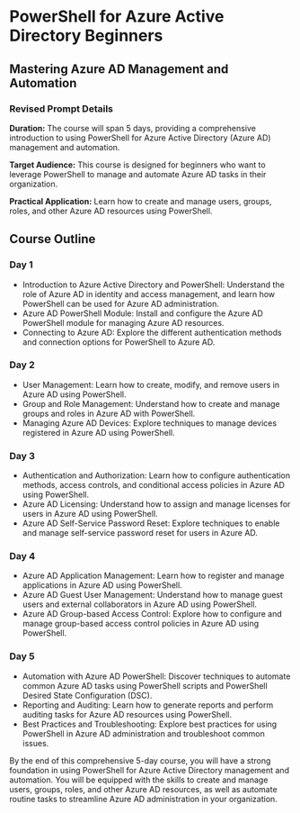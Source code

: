 # PowerShell for Azure Active Directory Beginners

## Mastering Azure AD Management and Automation

### Revised Prompt Details

**Duration:** The course will span 5 days, providing a comprehensive introduction to using PowerShell for Azure Active Directory (Azure AD) management and automation.

**Target Audience:** This course is designed for beginners who want to leverage PowerShell to manage and automate Azure AD tasks in their organization.

**Practical Application:** Learn how to create and manage users, groups, roles, and other Azure AD resources using PowerShell.

## Course Outline

### Day 1

- Introduction to Azure Active Directory and PowerShell: Understand the role of Azure AD in identity and access management, and learn how PowerShell can be used for Azure AD administration.
- Azure AD PowerShell Module: Install and configure the Azure AD PowerShell module for managing Azure AD resources.
- Connecting to Azure AD: Explore the different authentication methods and connection options for PowerShell to Azure AD.

### Day 2

- User Management: Learn how to create, modify, and remove users in Azure AD using PowerShell.
- Group and Role Management: Understand how to create and manage groups and roles in Azure AD with PowerShell.
- Managing Azure AD Devices: Explore techniques to manage devices registered in Azure AD using PowerShell.

### Day 3

- Authentication and Authorization: Learn how to configure authentication methods, access controls, and conditional access policies in Azure AD using PowerShell.
- Azure AD Licensing: Understand how to assign and manage licenses for users in Azure AD using PowerShell.
- Azure AD Self-Service Password Reset: Explore techniques to enable and manage self-service password reset for users in Azure AD.

### Day 4

- Azure AD Application Management: Learn how to register and manage applications in Azure AD using PowerShell.
- Azure AD Guest User Management: Understand how to manage guest users and external collaborators in Azure AD using PowerShell.
- Azure AD Group-based Access Control: Explore how to configure and manage group-based access control policies in Azure AD using PowerShell.

### Day 5

- Automation with Azure AD PowerShell: Discover techniques to automate common Azure AD tasks using PowerShell scripts and PowerShell Desired State Configuration (DSC).
- Reporting and Auditing: Learn how to generate reports and perform auditing tasks for Azure AD resources using PowerShell.
- Best Practices and Troubleshooting: Explore best practices for using PowerShell in Azure AD administration and troubleshoot common issues.

By the end of this comprehensive 5-day course, you will have a strong foundation in using PowerShell for Azure Active Directory management and automation. You will be equipped with the skills to create and manage users, groups, roles, and other Azure AD resources, as well as automate routine tasks to streamline Azure AD administration in your organization.
